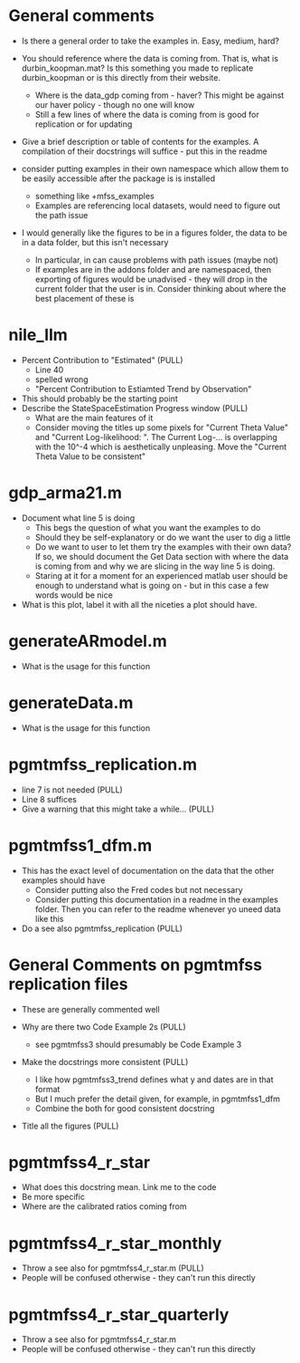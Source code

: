 # General comments

* Is there a general order to take the examples in. Easy, medium, hard?
* You should reference where the data is coming from. That is, what is
  durbin_koopman.mat? Is this something you made to replicate durbin_koopman or
  is this directly from their website.
	* Where is the data_gdp coming from - haver? This might be against our
	  haver policy - though no one will know
	* Still a few lines of where the data is coming from is good for
	  replication or for updating
* Give a brief description or table of contents for the examples. A compilation
  of their docstrings will suffice - put this in the readme
* consider putting examples in their own namespace which allow them to be
  easily accessible after the package is is installed
	* something like +mfss_examples
	* Examples are referencing local datasets, would need to figure out the path issue

* I would generally like the figures to be in a figures folder, the data to be
  in a data folder, but this isn't necessary
	* In particular, in can cause problems with path issues (maybe not)
	* If examples are in the addons folder and are namespaced, then exporting
	  of figures would be unadvised - they will drop in the current folder that
	  the user is in. Consider thinking about where the best placement of these
	  is

# nile_llm

* Percent Contribution to "Estimated" (PULL)
	* Line 40
	* spelled wrong
	* "Percent Contribution to Estiamted Trend by Observation"
* This should probably be the starting point
* Describe the StateSpaceEstimation Progress window (PULL)
	* What are the main features of it
	* Consider moving the titles up some pixels for "Current Theta Value" and
	  "Current Log-likelihood: <log likelihood>". The Current Log-... is
	  overlapping with the 10^-4 which is aesthetically unpleasing. Move the
	  "Current Theta Value to be consistent"

# gdp_arma21.m

* Document what line 5 is doing
	* This begs the question of what you want the examples to do
	* Should they be self-explanatory or do we want the user to dig a little
	* Do we want to user to let them try the examples with their own data? If
	  so, we should document the Get Data section with where the data is coming
	  from and why we are slicing in the way line 5 is doing. 
	* Staring at it for a moment for an experienced matlab user should be
	  enough to understand what is going on - but in this case a few words
	  would be nice
* What is this plot, label it with all the niceties a plot should have.

# generateARmodel.m

* What is the usage for this function

# generateData.m

* What is the usage for this function

# pgmtmfss_replication.m

* line 7 is not needed (PULL)
* Line 8 suffices
* Give a warning that this might take a while... (PULL)

# pgmtmfss1_dfm.m

* This has the exact level of documentation on the data that the other examples 
  should have
	* Consider putting also the Fred codes but not necessary
	* Consider putting this documentation in a readme in the examples folder.
	  Then you can refer to the readme whenever yo uneed data like this
* Do a see also pgmtmfss_replication (PULL) 

# General Comments on pgmtmfss replication files

* These are generally commented well

* Why are there two Code Example 2s (PULL)
	* see pgmtmfss3 should presumably be Code Example 3

* Make the docstrings more consistent (PULL)
	* I like how pgmtmfss3_trend defines what y and dates are in that format
	* But I much prefer the detail given, for example, in pgmtmfss1_dfm
	* Combine the both for good consistent docstring

* Title all the figures (PULL)

# pgmtmfss4_r_star

* What does this docstring mean. Link me to the code
* Be more specific
* Where are the calibrated ratios coming from

# pgmtmfss4_r_star_monthly

* Throw a see also for pgmtmfss4_r_star.m (PULL)
* People will be confused otherwise - they can't run this directly

# pgmtmfss4_r_star_quarterly

* Throw a see also for pgmtmfss4_r_star.m
* People will be confused otherwise - they can't run this directly
